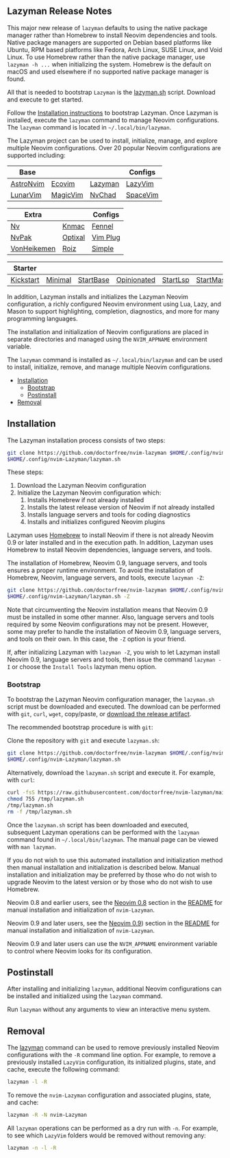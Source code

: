 ## Lazyman Release Notes

This major new release of `lazyman` defaults to using the native package manager rather than Homebrew to install Neovim dependencies and tools. Native package managers are supported on Debian based platforms like Ubuntu, RPM based platforms like Fedora, Arch Linux, SUSE Linux, and Void Linux. To use Homebrew rather than the native package manager, use `lazyman -h ...` when initializing the system. Homebrew is the default on macOS and used elsewhere if no supported native package manager is found.

All that is needed to bootstrap `Lazyman` is the [lazyman.sh](https://github.com/doctorfree/nvim-lazyman/releases/download/v2.0.0r1/lazyman.sh) script. Download and execute to get started.

Follow the [Installation instructions](#installation) to bootstrap Lazyman. Once Lazyman is installed, execute the `lazyman` command to manage Neovim configurations. The `lazyman` command is located in `~/.local/bin/lazyman`.

The Lazyman project can be used to install, initialize, manage, and explore multiple Neovim configurations. Over 20 popular Neovim configurations are supported including:

| **Base**                                         |                                                      |                                                       | **Configs**                                   |
| ------------------------------------------------ | ---------------------------------------------------- | ----------------------------------------------------- | --------------------------------------------- |
| [AstroNvim](https://astronvim.com)               | [Ecovim](https://github.com/ecosse3/nvim)            | [Lazyman](https://github.com/doctorfree/nvim-lazyman) | [LazyVim](https://github.com/LazyVim/LazyVim) |
| [LunarVim](https://github.com/LunarVim/LunarVim) | [MagicVim](https://gitlab.com/GitMaster210/magicvim) | [NvChad](https://nvchad.com/)                         | [SpaceVim](https://spacevim.org)              |

| **Extra**                                              |                                                                           | **Configs**                                         |
| ------------------------------------------------------ | ------------------------------------------------------------------------- | --------------------------------------------------- |
| [Nv](https://github.com/appelgriebsch/Nv)              | [Knmac](https://github.com/knmac/.dotfiles/tree/master/nvim/.config/nvim) | [Fennel](https://github.com/jhchabran/nvim-config)  |
| [NvPak](https://github.com/Pakrohk-DotFiles/NvPak.git) | [Optixal](https://github.com/Optixal/neovim-init.vim)                     | [Vim Plug](https://github.com/doctorfree/nvim-plug) |
| [VonHeikemen](https://github.com/VonHeikemen/dotfiles) | [Roiz](https://github.com/MrRoiz/rnvim)                                   | [Simple](https://github.com/anthdm/.nvim)           |

| **Starter**                                             |                                                                        |                                                                       |                                                                                |                                                                     |                                                                                 | **Configs**                                                            |
| ------------------------------------------------------- | ---------------------------------------------------------------------- | --------------------------------------------------------------------- | ------------------------------------------------------------------------------ | ------------------------------------------------------------------- | ------------------------------------------------------------------------------- | ---------------------------------------------------------------------- |
| [Kickstart](https://github.com/nvim-lua/kickstart.nvim) | [Minimal](https://github.com/VonHeikemen/nvim-starter/tree/00-minimal) | [StartBase](https://github.com/VonHeikemen/nvim-starter/tree/01-base) | [Opinionated](https://github.com/VonHeikemen/nvim-starter/tree/02-opinionated) | [StartLsp](https://github.com/VonHeikemen/nvim-starter/tree/03-lsp) | [StartMason](https://github.com/VonHeikemen/nvim-starter/tree/04-lsp-installer) | [Modular](https://github.com/VonHeikemen/nvim-starter/tree/05-modular) |

In addition, Lazyman installs and initializes the Lazyman Neovim configuration, a richly configured Neovim environment using Lua, Lazy, and Mason to support highlighting, completion, diagnostics, and more for many programming languages.

The installation and initialization of Neovim configurations are placed in separate directories and managed using the `NVIM_APPNAME` environment variable.

The `lazyman` command is installed as `~/.local/bin/lazyman` and can be used to install, initialize, remove, and manage multiple Neovim configurations.

- [Installation](#installation)
  - [Bootstrap](#bootstrap)
  - [Postinstall](#postinstall)
- [Removal](#removal)

## Installation

The Lazyman installation process consists of two steps:

```bash
git clone https://github.com/doctorfree/nvim-lazyman $HOME/.config/nvim-Lazyman
$HOME/.config/nvim-Lazyman/lazyman.sh
```

These steps:

1. Download the Lazyman Neovim configuration
1. Initialize the Lazyman Neovim configuration which:
   1. Installs Homebrew if not already installed
   1. Installs the latest release version of Neovim if not already installed
   1. Installs language servers and tools for coding diagnostics
   1. Installs and initializes configured Neovim plugins

Lazyman uses [Homebrew](https://brew.sh) to install Neovim if there is not already Neovim 0.9 or later installed and in the execution path. In addition, Lazyman uses Homebrew to install Neovim dependencies, language servers, and tools.

The installation of Homebrew, Neovim 0.9, language servers, and tools ensures a proper runtime environment. To avoid the installation of Homebrew, Neovim, language servers, and tools, execute `lazyman -Z`:

```bash
git clone https://github.com/doctorfree/nvim-lazyman $HOME/.config/nvim-Lazyman
$HOME/.config/nvim-Lazyman/lazyman.sh -Z
```

Note that circumventing the Neovim installation means that Neovim 0.9 must be installed in some other manner. Also, language servers and tools required by some Neovim configurations may not be present. However, some may prefer to handle the installation of Neovim 0.9, language servers, and tools on their own. In this case, the `-Z` option is your friend.

If, after initializing Lazyman with `lazyman -Z`, you wish to let Lazyman install Neovim 0.9, language servers and tools, then issue the command `lazyman -I` or choose the `Install Tools` lazyman menu option.

### Bootstrap

To bootstrap the Lazyman Neovim configuration manager, the `lazyman.sh` script must be downloaded and executed. The download can be performed with `git`, `curl`, `wget`, copy/paste, or [download the release artifact](https://github.com/doctorfree/nvim-lazyman/releases/download/v2.0.0r1/lazyman.sh).

The recommended bootstrap procedure is with `git`:

Clone the repository with `git` and execute `lazyman.sh`:

```bash
git clone https://github.com/doctorfree/nvim-lazyman $HOME/.config/nvim-Lazyman
$HOME/.config/nvim-Lazyman/lazyman.sh
```

Alternatively, download the `lazyman.sh` script and execute it. For example, with `curl`:

```bash
curl -fsS https://raw.githubusercontent.com/doctorfree/nvim-lazyman/main/lazyman.sh > /tmp/lazyman.sh
chmod 755 /tmp/lazyman.sh
/tmp/lazyman.sh
rm -f /tmp/lazyman.sh
```

Once the `lazyman.sh` script has been downloaded and executed, subsequent Lazyman operations can be performed with the `lazyman` command found in `~/.local/bin/lazyman`. The manual page can be viewed with `man lazyman`.

If you do not wish to use this automated installation and initialization method then manual installation and initialization is described below. Manual installation and initialization may be preferred by those who do not wish to upgrade Neovim to the latest version or by those who do not wish to use Homebrew.

Neovim 0.8 and earlier users, see the [Neovim 0.8](https://github.com/doctorfree/nvim-lazyman#neovim-08-and-earlier) section in the [README](https://github.com/doctorfree/nvim-lazyman#readme) for manual installation and initialization of `nvim-Lazyman`.

Neovim 0.9 and later users, see the [Neovim 0.9](https://github.com/doctorfree/nvim-lazyman#neovim-09-and-later)) section in the [README](https://github.com/doctorfree/nvim-lazyman#readme) for manual installation and initialization of `nvim-Lazyman`.

Neovim 0.9 and later users can use the `NVIM_APPNAME` environment variable to control where Neovim looks for its configuration.

## Postinstall

After installing and initializing `lazyman`, additional Neovim configurations can be installed and initialized using the `lazyman` command.

Run `lazyman` without any arguments to view an interactive menu system.

## Removal

The [lazyman](lazyman.sh) command can be used to remove previously installed Neovim configurations with the `-R` command line option. For example, to remove a previously installed `LazyVim` configuration, its initialized plugins, state, and cache, execute the following command:

```bash
lazyman -l -R
```

To remove the `nvim-Lazyman` configuration and associated plugins, state, and cache:

```bash
lazyman -R -N nvim-Lazyman
```

All `lazyman` operations can be performed as a dry run with `-n`. For example, to see which `LazyVim` folders would be removed without removing any:

```bash
lazyman -n -l -R
```
